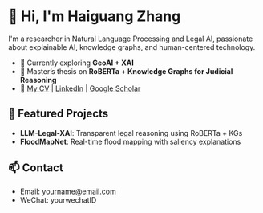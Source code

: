 # 👋 Hi, I'm Haiguang Zhang

I'm a researcher in Natural Language Processing and Legal AI, passionate about explainable AI, knowledge graphs, and human-centered technology.

- 🔭 Currently exploring **GeoAI + XAI**
- 🧠 Master’s thesis on **RoBERTa + Knowledge Graphs for Judicial Reasoning**
- 📄 [My CV](https://yourlink.com/cv.pdf) | [LinkedIn](https://linkedin.com/in/yourname) | [Google Scholar](https://scholar.google.com/...)

## 📌 Featured Projects

- **LLM-Legal-XAI**: Transparent legal reasoning using RoBERTa + KGs  
- **FloodMapNet**: Real-time flood mapping with saliency explanations

## 📫 Contact

- Email: yourname@email.com  
- WeChat: yourwechatID
